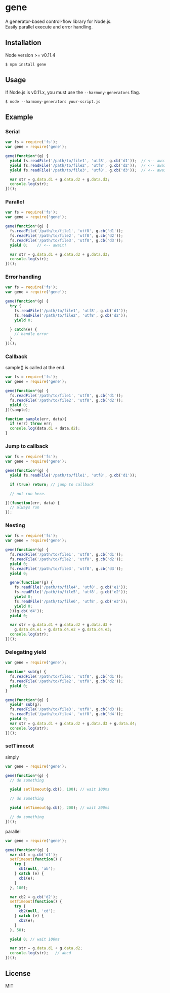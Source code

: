 # gene

A generator-based control-flow library for Node.js.  
Easily parallel execute and error handling.  

## Installation

Node version >= v0.11.4

    $ npm install gene

## Usage

If Node.js is v0.11.x, you must use the `--harmony-generators` flag.

    $ node --harmony-generators your-script.js

## Example

### Serial

```js
var fs = require('fs');
var gene = require('gene');

gene(function*(g) {
  yield fs.readFile('/path/to/file1', 'utf8', g.cb('d1'));  // <-- await!
  yield fs.readFile('/path/to/file2', 'utf8', g.cb('d2'));  // <-- await!
  yield fs.readFile('/path/to/file3', 'utf8', g.cb('d3'));  // <-- await!

  var str = g.data.d1 + g.data.d2 + g.data.d3;
  console.log(str);
})();
```

### Parallel

```js
var fs = require('fs');
var gene = require('gene');

gene(function*(g) {
  fs.readFile('/path/to/file1', 'utf8', g.cb('d1'));
  fs.readFile('/path/to/file2', 'utf8', g.cb('d2'));
  fs.readFile('/path/to/file3', 'utf8', g.cb('d3'));
  yield 0;    // <-- await!

  var str = g.data.d1 + g.data.d2 + g.data.d3;
  console.log(str);
})();
```

### Error handling

```js
var fs = require('fs');
var gene = require('gene');

gene(function*(g) {
  try {
    fs.readFile('/path/to/file1', 'utf8', g.cb('d1'));
    fs.readFile('/path/to/file2', 'utf8', g.cb('d2'));
    yield 0;

  } catch(e) {
    // handle error
  }
})();
```

### Callback

sample() is called at the end.

```js
var fs = require('fs');
var gene = require('gene');

gene(function*(g) {
  fs.readFile('/path/to/file1', 'utf8', g.cb('d1'));
  fs.readFile('/path/to/file2', 'utf8', g.cb('d2'));
  yield 0;
})(sample);

function sample(err, data){
  if (err) throw err;
  console.log(data.d1 + data.d2);
}
```

### Jump to callback

```js
var fs = require('fs');
var gene = require('gene');

gene(function*(g) {
  yield fs.readFile('/path/to/file1', 'utf8', g.cb('d1'));

  if (true) return; // junp to callback

  // not run here.

})(function(err, data) {
  // always run
});
```

### Nesting

```js
var fs = require('fs');
var gene = require('gene');

gene(function*(g) {
  fs.readFile('/path/to/file1', 'utf8', g.cb('d1'));
  fs.readFile('/path/to/file2', 'utf8', g.cb('d2'));
  yield 0;
  fs.readFile('/path/to/file3', 'utf8', g.cb('d3'));
  yield 0;

  gene(function*(g) {
    fs.readFile('/path/to/file4', 'utf8', g.cb('e1'));
    fs.readFile('/path/to/file5', 'utf8', g.cb('e2'));
    yield 0;
    fs.readFile('/path/to/file6', 'utf8', g.cb('e3'));
    yield 0;
  })(g.cb('d4'));
  yield 0;

  var str = g.data.d1 + g.data.d2 + g.data.d3 +
    g.data.d4.e1 + g.data.d4.e2 + g.data.d4.e3;
  console.log(str);
})();
```

### Delegating yield

```js
var gene = require('gene');

function* sub(g) {
  fs.readFile('/path/to/file1', 'utf8', g.cb('d1'));
  fs.readFile('/path/to/file2', 'utf8', g.cb('d2'));
  yield 0;
}

gene(function*(g) {
  yield* sub(g);
  fs.readFile('/path/to/file3', 'utf8', g.cb('d3'));
  fs.readFile('/path/to/file4', 'utf8', g.cb('d4'));
  yield 0;
  var str = g.data.d1 + g.data.d2 + g.data.d3 + g.data.d4;
  console.log(str);
})();
```

### setTimeout

simply
```js
var gene = require('gene');

gene(function*(g) {
  // do something

  yield setTimeout(g.cb(), 100); // wait 100ms

  // do something

  yield setTimeout(g.cb(), 200); // wait 200ms

  // do something
})();
```
parallel
```js
var gene = require('gene');

gene(function*(g) {
  var cb1 = g.cb('d1');
  setTimeout(function() {
    try {
      cb1(null, 'ab');
    } catch (e) {
      cb1(e);
    }
  }, 100);

  var cb2 = g.cb('d2');
  setTimeout(function() {
    try {
      cb2(null, 'cd');
    } catch (e) {
      cb2(e);
    }
  }, 50);

  yield 0; // wait 100ms

  var str = g.data.d1 + g.data.d2;
  console.log(str);   // abcd
})();
```

## License

MIT
